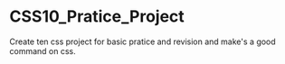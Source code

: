 # CSS10_Pratice_Project
Create ten css project for basic pratice and revision and make's a good command on css.
